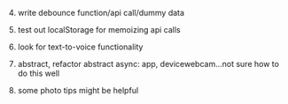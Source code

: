 4. write debounce function/api call/dummy data

5. test out localStorage for memoizing api calls

6. look for text-to-voice functionality

7. abstract, refactor
   abstract async: app, devicewebcam...not sure how to do this well

8. some photo tips might be helpful
